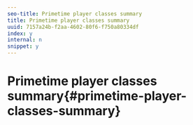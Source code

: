 ```yaml
---
seo-title: Primetime player classes summary
title: Primetime player classes summary
uuid: 7157a24b-f2aa-4602-80f6-f750a80334df
index: y
internal: n
snippet: y
---
```


# Primetime player classes summary{#primetime-player-classes-summary}

